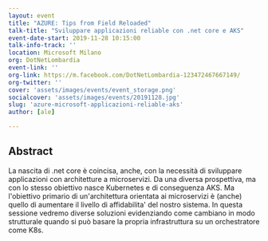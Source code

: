 ```yaml
---
layout: event
title: "AZURE: Tips from Field Reloaded"
talk-title: "Sviluppare applicazioni reliable con .net core e AKS"
event-date-start: 2019-11-28 10:15:00
talk-info-track: ''
location: Microsoft Milano
org: DotNetLombardia
event-link: ''
org-link: https://m.facebook.com/DotNetLombardia-123472467667149/
org-twitter: ''
cover: 'assets/images/events/event_storage.png'
socialcover: 'assets/images/events/20191128.jpg'
slug: 'azure-microsoft-applicazioni-reliable-aks'
author: [ale]

---
```

## Abstract
La nascita di .net core è coincisa, anche, con la necessità di sviluppare applicazioni con architetture a microservizi. Da una diversa prospettiva, ma con lo stesso obiettivo nasce Kubernetes e di conseguenza AKS.
Ma l'obiettivo primario di un'architettura orientata ai microservizi è (anche) quello di aumentare il livello di affidabilita' del nostro sistema. In questa sessione vedremo diverse soluzioni evidenziando come cambiano in modo strutturale quando si può basare la propria infrastruttura su un orchestratore come K8s.

<!--div class="video">

<div class="responsive-iframe-container-16">
<iframe class="responsive-iframe" src="https://www.youtube.com/embed/ITe-xWHIS-U" frameborder="0" allow="accelerometer; autoplay; clipboard-write; encrypted-media; gyroscope; picture-in-picture" allowfullscreen></iframe>
</div>
</div>

<div class="slide">
<h3>Materiali</h3>
<ul>
    <li><a href="https://www.slideshare.net/melkio/a-quick-introduction-to-aks" target="_blank">Slide del Talk </a></li>
</ul>
</div-->

